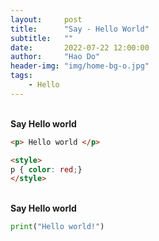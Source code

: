 ```yaml
---
layout:     post
title:      "Say - Hello World"
subtitle:   ""
date:       2022-07-22 12:00:00
author:     "Hao Do"
header-img: "img/home-bg-o.jpg"
tags:
    - Hello 
---
```


<br><b>Say Hello world</b><br>

```html
<p> Hello world </p>

<style>
p { color: red;}
</style>
```

<br><b>Say Hello world</b><br>


```python
print("Hello world!")
```
